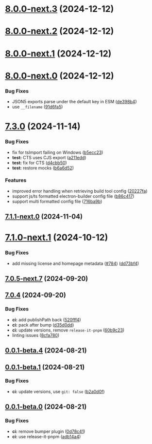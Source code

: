 # [8.0.0-next.3](https://github.com/webdriverio-community/wdio-electron-service/compare/v8.0.0-next.2...v8.0.0-next.3) (2024-12-12)

# [8.0.0-next.2](https://github.com/webdriverio-community/wdio-electron-service/compare/v8.0.0-next.1...v8.0.0-next.2) (2024-12-12)

# [8.0.0-next.1](https://github.com/webdriverio-community/wdio-electron-service/compare/v8.0.0-next.0...v8.0.0-next.1) (2024-12-12)

# [8.0.0-next.0](https://github.com/webdriverio-community/wdio-electron-service/compare/v7.4.0-next.2...v8.0.0-next.0) (2024-12-12)

### Bug Fixes

- JSON5 exports parse under the default key in ESM ([de398b4](https://github.com/webdriverio-community/wdio-electron-service/commit/de398b44cc2f7e417e2c7f1f403b796a8d5db748))
- use `__filename` ([91d6fa5](https://github.com/webdriverio-community/wdio-electron-service/commit/91d6fa5fde14ae35b4b9024dc34212bebb966692))

# [7.3.0](https://github.com/webdriverio-community/wdio-electron-service/compare/v7.1.1...v7.3.0) (2024-11-14)

### Bug Fixes

- fix for tsImport failing on Windows ([b5ecc23](https://github.com/webdriverio-community/wdio-electron-service/commit/b5ecc23235ad3b97bab5183db397d4af2134ca8c))
- **test:** CTS uses CJS export ([a211edd](https://github.com/webdriverio-community/wdio-electron-service/commit/a211edd91aa73c149b781008bb2f3b69949e415f))
- **test:** fix for CTS ([d4cbb50](https://github.com/webdriverio-community/wdio-electron-service/commit/d4cbb50f1318e403136f92c8d8f74576c11d71d5))
- **test:** restore mocks ([b6a6d52](https://github.com/webdriverio-community/wdio-electron-service/commit/b6a6d52dcf3affe6c5f1289f521d35cca4f39941))

### Features

- improved error handling when retrieving build tool config ([20227fa](https://github.com/webdriverio-community/wdio-electron-service/commit/20227fa0a364a116daae049b22af073cf46a7908))
- support js/ts formatted electron-builder config file ([b86c417](https://github.com/webdriverio-community/wdio-electron-service/commit/b86c4177e3b69595f82de8c48dab93bc5b665993))
- support multi formatted config file ([716ba9b](https://github.com/webdriverio-community/wdio-electron-service/commit/716ba9b31952beb83fd3ed75a1ce80b2fa159270))

## [7.1.1-next.0](https://github.com/webdriverio-community/wdio-electron-service/compare/v7.1.0...v7.1.1-next.0) (2024-11-04)

# [7.1.0-next.1](https://github.com/webdriverio-community/wdio-electron-service/compare/v7.0.5...v7.1.0-next.1) (2024-10-12)

### Bug Fixes

- add missing license and homepage metadata ([#784](https://github.com/webdriverio-community/wdio-electron-service/issues/784)) ([dd73bf4](https://github.com/webdriverio-community/wdio-electron-service/commit/dd73bf4eb9f739334dbefab96b984e4ab16971ef))

## [7.0.5-next.7](https://github.com/webdriverio-community/wdio-electron-service/compare/v7.0.5-next.6...v7.0.5-next.7) (2024-09-20)

## [7.0.4](https://github.com/webdriverio-community/wdio-electron-service/compare/v7.0.4-next.1...v7.0.4) (2024-09-20)

### Bug Fixes

- **ci:** add publishPath back ([520fff4](https://github.com/webdriverio-community/wdio-electron-service/commit/520fff40a36929686569801be30fff963b5b23db))
- **ci:** pack after bump ([d35d0dd](https://github.com/webdriverio-community/wdio-electron-service/commit/d35d0dda66f55fc261bd6f50120ab68dc3d800b3))
- **ci:** update versions, remove `release-it-pnpm` ([60b9c23](https://github.com/webdriverio-community/wdio-electron-service/commit/60b9c2360a0d929d263a6ebf547346bc574fe650))
- linting issues ([8cfa780](https://github.com/webdriverio-community/wdio-electron-service/commit/8cfa78016f2507a92f6c4cef6f853024bde62752))

## [0.0.1-beta.4](https://github.com/webdriverio-community/wdio-electron-service/compare/v0.0.1-beta.3...v0.0.1-beta.4) (2024-08-21)

## [0.0.1-beta.1](https://github.com/webdriverio-community/wdio-electron-service/compare/v0.0.1-beta.0...v0.0.1-beta.1) (2024-08-21)

### Bug Fixes

- **ci:** update versions, use `git: false` ([b2a0d0f](https://github.com/webdriverio-community/wdio-electron-service/commit/b2a0d0f949833328853043040d7ff13539573e0e))

## [0.0.1-beta.0](https://github.com/webdriverio-community/wdio-electron-service/compare/0d78c4161fa6c27d6e16dc5c1c81619f79711fb7...v0.0.1-beta.0) (2024-08-21)

### Bug Fixes

- **ci:** remove bumper plugin ([0d78c41](https://github.com/webdriverio-community/wdio-electron-service/commit/0d78c4161fa6c27d6e16dc5c1c81619f79711fb7))
- **ci:** use release-it-pnpm ([adb14a4](https://github.com/webdriverio-community/wdio-electron-service/commit/adb14a4615da352a58247ad6a8105c8218512267))
